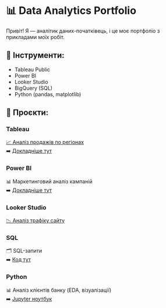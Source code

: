 # 📊 Data Analytics Portfolio

Привіт! Я — аналітик даних-початківець, і це моє портфоліо з прикладами моїх робіт.

## 🧰 Інструменти:
- Tableau Public
- Power BI
- Looker Studio
- BigQuery (SQL)
- Python (pandas, matplotlib)

## 📁 Проєкти:

### Tableau
[📈 Аналіз продажів по регіонах](https://public.tableau.com/app/profile/твій_профіль/viz/назва_дашборду)  
➡️ [Докладніше тут](Tableau/Project1/README.md)

### Power BI
📊 Маркетинговий аналіз кампаній  
➡️ [Докладніше тут](PowerBI/Project1/README.md)

### Looker Studio
[📉 Аналіз трафіку сайту](https://lookerstudio.google.com/reporting/твоє_посилання)

### SQL
🗂️ SQL-запити  
➡️ [Код тут](BigQuery/project1.sql)

### Python
📊 Аналіз клієнтів банку (EDA, візуалізації)  
➡️ [Jupyter ноутбук](Python/project1.ipynb)
